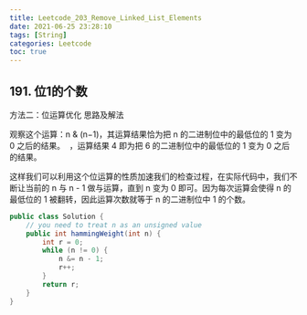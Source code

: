```yaml
---
title: Leetcode_203_Remove_Linked_List_Elements
date: 2021-06-25 23:28:10
tags: [String]
categories: Leetcode
toc: true
---
```

## 191. 位1的个数

方法二：位运算优化
思路及解法

观察这个运算：n & (n−1)，其运算结果恰为把 n 的二进制位中的最低位的 1 变为 0 之后的结果。
​
 ，运算结果 4 即为把 6 的二进制位中的最低位的 1 变为 0 之后的结果。

这样我们可以利用这个位运算的性质加速我们的检查过程，在实际代码中，我们不断让当前的 n 与 n - 1 做与运算，直到 n 变为 0 即可。因为每次运算会使得 n 的最低位的 1 被翻转，因此运算次数就等于 n 的二进制位中 1 的个数。

```java
public class Solution {
    // you need to treat n as an unsigned value
    public int hammingWeight(int n) {
        int r = 0;
        while (n != 0) {
            n &= n - 1;
            r++;
        }
        return r;
    }
}
```